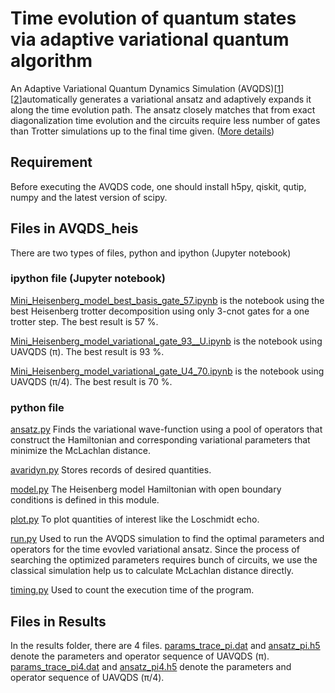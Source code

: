 # Time evolution of quantum states via adaptive variational quantum algorithm

An Adaptive Variational Quantum Dynamics Simulation (AVQDS)[[1](https://journals.aps.org/prxquantum/abstract/10.1103/PRXQuantum.2.030307)][[2](https://quantum-journal.org/papers/q-2019-10-07-191/)]automatically generates a variational ansatz and adaptively expands it along the time evolution path. The ansatz closely matches that from exact diagonalization time evolution and the circuits require less number of gates than Trotter simulations up to the final time given. ([More details](https://github.com/jsaroni/IBMq-Trotter-adpative-VQA/blob/main/IBMq_Trotter_adaptive_VQA.pdf)) 


## Requirement

Before executing the AVQDS code, one should install h5py, qiskit, qutip, numpy and the latest version of scipy.

## Files in AVQDS_heis

There are two types of files, python and ipython (Jupyter notebook)

### ipython file (Jupyter notebook)

[Mini_Heisenberg_model_best_basis_gate_57.ipynb](https://github.com/jsaroni/IBMq-Trotter-adpative-VQA/blob/main/AVQDS_heis/Mini_Heisenberg_model_best_basis_gate_57.ipynb) is the notebook using the best Heisenberg trotter decomposition using only 3-cnot gates for a one trotter step. The best result is 57 %.

[Mini_Heisenberg_model_variational_gate_93__U.ipynb](https://github.com/jsaroni/IBMq-Trotter-adpative-VQA/blob/main/AVQDS_heis/Mini_Heisenberg_model_variational_gate_93__U.ipynb) is the notebook using UAVQDS (π). The best result is 93 %.

[Mini_Heisenberg_model_variational_gate_U4_70.ipynb](https://github.com/jsaroni/IBMq-Trotter-adpative-VQA/blob/main/AVQDS_heis/Mini_Heisenberg_model_variational_gate_U4_70.ipynb) is the notebook using UAVQDS (π/4). The best result is 70 %.

### python file

[ansatz.py](https://github.com/jsaroni/IBMq-Trotter-adpative-VQA/blob/main/AVQDS_heis/ansatz.py)
Finds the variational wave-function using a pool of operators that construct the Hamiltonian and corresponding variational parameters that minimize the McLachlan distance.

[avaridyn.py](https://github.com/jsaroni/IBMq-Trotter-adpative-VQA/blob/main/AVQDS_heis/avaridyn.py)
Stores records of desired quantities.

[model.py](https://github.com/jsaroni/IBMq-Trotter-adpative-VQA/blob/main/AVQDS_heis/model.py)
The Heisenberg model Hamiltonian with open boundary conditions is defined in this module.

[plot.py](https://github.com/jsaroni/IBMq-Trotter-adpative-VQA/blob/main/AVQDS_heis/plot.py)
To plot quantities of interest like the Loschmidt echo.

[run.py](https://github.com/jsaroni/IBMq-Trotter-adpative-VQA/blob/main/AVQDS_heis/run.py)
Used to run the AVQDS simulation to find the optimal parameters and operators for the time evovled variational ansatz. Since the process of searching the optimized parameters requires bunch of circuits, we use the classical simulation help us to calculate McLachlan distance directly.

[timing.py](https://github.com/jsaroni/IBMq-Trotter-adpative-VQA/blob/main/AVQDS_heis/timing.py)
Used to count the execution time of the program.

## Files in Results 

In the results folder, there are 4 files. [params_trace_pi.dat](https://github.com/jsaroni/IBMq-Trotter-adpative-VQA/blob/main/results/params_trace_pi.dat) and [ansatz_pi.h5](https://github.com/jsaroni/IBMq-Trotter-adpative-VQA/blob/main/results/ansatz_pi.h5)
denote the parameters and operator sequence of UAVQDS (π). [params_trace_pi4.dat](https://github.com/jsaroni/IBMq-Trotter-adpative-VQA/blob/main/results/params_tracepi4.dat)
and [ansatz_pi4.h5](https://github.com/jsaroni/IBMq-Trotter-adpative-VQA/blob/main/results/ansatz_pi4.h5) denote the parameters and operator sequence of UAVQDS (π/4).



